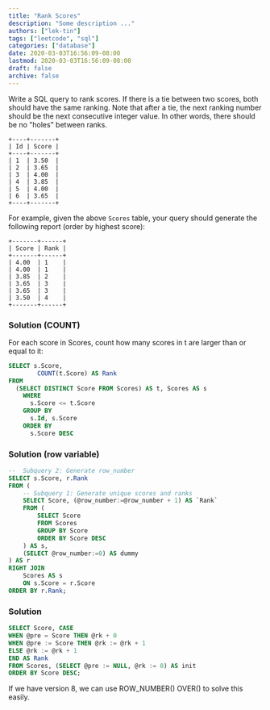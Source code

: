 ```yaml
---
title: "Rank Scores"
description: "Some description ..."
authors: ["lek-tin"]
tags: ["leetcode", "sql"]
categories: ["database"]
date: 2020-03-03T16:56:09-08:00
lastmod: 2020-03-03T16:56:09-08:00
draft: false
archive: false
---
```

Write a SQL query to rank scores. If there is a tie between two scores, both should have the same ranking. Note that after a tie, the next ranking number should be the next consecutive integer value. In other words, there should be no "holes" between ranks.

```
+----+-------+
| Id | Score |
+----+-------+
| 1  | 3.50  |
| 2  | 3.65  |
| 3  | 4.00  |
| 4  | 3.85  |
| 5  | 4.00  |
| 6  | 3.65  |
+----+-------+
```

For example, given the above `Scores` table, your query should generate the following report (order by highest score):

```
+-------+------+
| Score | Rank |
+-------+------+
| 4.00  | 1    |
| 4.00  | 1    |
| 3.85  | 2    |
| 3.65  | 3    |
| 3.65  | 3    |
| 3.50  | 4    |
+-------+------+
```

### Solution (COUNT)

For each score in Scores, count how many scores in t are larger than or equal to it:
```sql
SELECT s.Score,
        COUNT(t.Score) AS Rank
FROM
  (SELECT DISTINCT Score FROM Scores) AS t, Scores AS s
    WHERE
      s.Score <= t.Score
    GROUP BY
      s.Id, s.Score
    ORDER BY
      s.Score DESC
```

### Solution (row variable)

```sql
--  Subquery 2: Generate row_number
SELECT s.Score, r.Rank
FROM (
    -- Subquery 1: Generate unique scores and ranks
    SELECT Score, (@row_number:=@row_number + 1) AS `Rank`
    FROM (
        SELECT Score
        FROM Scores
        GROUP BY Score
        ORDER BY Score DESC
    ) AS s,
    (SELECT @row_number:=0) AS dummy
) AS r
RIGHT JOIN
    Scores AS s
    ON s.Score = r.Score
ORDER BY r.Rank;
```

### Solution

```sql
SELECT Score, CASE
WHEN @pre = Score THEN @rk + 0
WHEN @pre := Score THEN @rk := @rk + 1
ELSE @rk := @rk + 1
END AS Rank
FROM Scores, (SELECT @pre := NULL, @rk := 0) AS init
ORDER BY Score DESC;
```

If we have version 8, we can use ROW_NUMBER() OVER() to solve this easily.